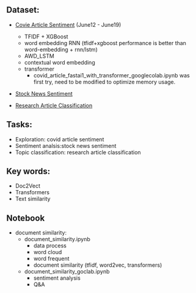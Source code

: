 ## Dataset:
* [Covie Article Sentiment](https://www.kaggle.com/saurabhshahane/covid-19-online-articles) (June12 - June19)
    - TFIDF + XGBoost
    - word embedding RNN (tfidf+xgboost performance is better than word-embedding + rnn/lstm)
    - AWD_LSTM
    - contextual word embedding
    - transformer
        - covid_article_fastai1_with_transformer_googlecolab.ipynb was first try, need to be modified to optimize memory usage.
 
* [Stock News Sentiment](https://www.kaggle.com/sidarcidiacono/news-sentiment-analysis-for-stock-data-by-company)
* [Research Article Classification](https://www.kaggle.com/blessondensil294/topic-modeling-for-research-articles?select=train.csv)


## Tasks:
* Exploration: covid article sentiment
* Sentiment analsis:stock news sentiment
* Topic classification: research article classification


## Key words:
* Doc2Vect
* Transformers
* Text similarity

## Notebook
* document similarity:
    * document_similarity.ipynb
        * data process
        * word cloud
        * word frequent
        * document similarity (tfidf, word2vec, transformers)   
    * document_similarity_goclab.ipynb
        * sentiment analysis
        * Q&A    
